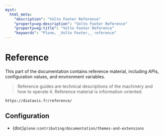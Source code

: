 ```yaml
---
myst:
  html_meta:
    "description": "Volto Footer Reference"
    "property=og:description": "Volto Footer Reference"
    "property=og:title": "Volto Footer Reference"
    "keywords": "Plone, _Volto Footer,_ reference"
---
```


# Reference

This part of the documentation contains reference material, including APIs, configuration values, and environment variables.

> Reference guides are technical descriptions of the machinery and how to operate it.
> Reference material is information-oriented.

```{seealso}
https://diataxis.fr/reference/
```

## Configuration

-   {doc}`plone:contributing/documentation/themes-and-extensions`

